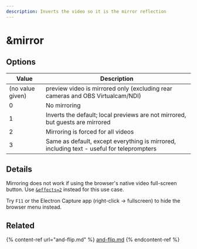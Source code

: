 ```yaml
---
description: Inverts the video so it is the mirror reflection
---
```


# \&mirror

## Options

| Value            | Description                                                                               |
| ---------------- | ----------------------------------------------------------------------------------------- |
| (no value given) | preview video is mirrored only (excluding rear cameras and OBS Virtualcam/NDI)            |
| 0                | No mirroring                                                                              |
| 1                | Inverts the default; local previews are not mirrored, but guests are mirrored             |
| 2                | Mirroring is forced for all videos                                                        |
| 3                | Same as default, except everything is mirrored, including text - useful for teleprompters |

## Details

Mirroring does not work if using the browser's native video full-screen button. Use [`&effects=2`](../source-settings/effects.md) instead for this use case.

Try `F11` or the Electron Capture app (right-click → fullscreen) to hide the browser menu instead.

## Related

{% content-ref url="and-flip.md" %}
[and-flip.md](and-flip.md)
{% endcontent-ref %}
